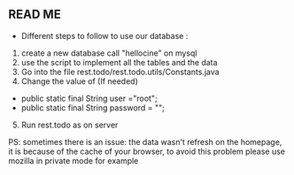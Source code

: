 ## READ ME ## 

- Different steps to follow to use our database : 

1. create a new database call "hellocine" on mysql
2. use the script to implement all the tables and the data
3. Go into the file rest.todo/rest.todo.utils/Constants.java
4. Change the value of (If needed)
- public static final String user ="root";
- public static final String password = "";
5. Run rest.todo as on server

PS: sometimes there is an issue: the data wasn't refresh on the homepage,
it is because of the cache of your browser, to avoid this problem please use mozilla in private mode for example
